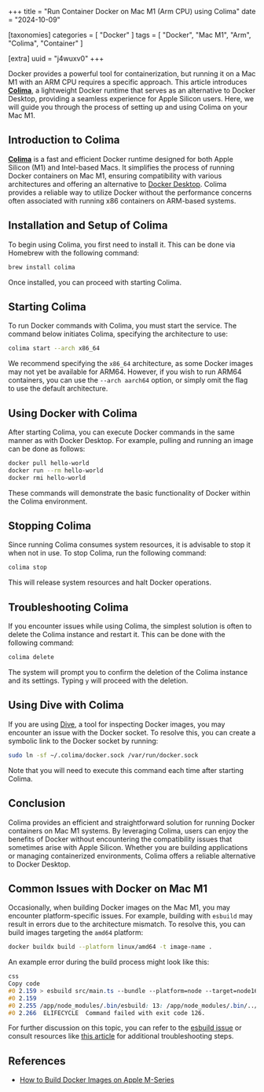 +++
title = "Run Container Docker on Mac M1 (Arm CPU) using Colima"
date = "2024-10-09"

[taxonomies]
categories = [ "Docker" ]
tags = [ "Docker", "Mac M1", "Arm", "Colima", "Container" ]

[extra]
uuid = "j4wuxv0"
+++


Docker provides a powerful tool for containerization, but running it on a Mac M1 with an ARM CPU requires a specific approach. This article introduces [**Colima**](https://github.com/abiosoft/colima), a lightweight Docker runtime that serves as an alternative to Docker Desktop, providing a seamless experience for Apple Silicon users. Here, we will guide you through the process of setting up and using Colima on your Mac M1.

## Introduction to Colima

[**Colima**](https://github.com/abiosoft/colima) is a fast and efficient Docker runtime designed for both Apple Silicon (M1) and Intel-based Macs. It simplifies the process of running Docker containers on Mac M1, ensuring compatibility with various architectures and offering an alternative to [Docker Desktop](https://www.docker.com/products/docker-desktop/). Colima provides a reliable way to utilize Docker without the performance concerns often associated with running x86 containers on ARM-based systems.

## Installation and Setup of Colima

To begin using Colima, you first need to install it. This can be done via Homebrew with the following command:

```sh
brew install colima
```

Once installed, you can proceed with starting Colima.

## Starting Colima

To run Docker commands with Colima, you must start the service. The command below initiates Colima, specifying the architecture to use:

```sh
colima start --arch x86_64
```

We recommend specifying the `x86_64` architecture, as some Docker images may not yet be available for ARM64. However, if you wish to run ARM64 containers, you can use the `--arch aarch64` option, or simply omit the flag to use the default architecture.

## Using Docker with Colima

After starting Colima, you can execute Docker commands in the same manner as with Docker Desktop. For example, pulling and running an image can be done as follows:

```sh
docker pull hello-world
docker run --rm hello-world
docker rmi hello-world
```

These commands will demonstrate the basic functionality of Docker within the Colima environment.

## Stopping Colima

Since running Colima consumes system resources, it is advisable to stop it when not in use. To stop Colima, run the following command:

```sh
colima stop
```

This will release system resources and halt Docker operations.

## Troubleshooting Colima

If you encounter issues while using Colima, the simplest solution is often to delete the Colima instance and restart it. This can be done with the following command:

```sh
colima delete
```

The system will prompt you to confirm the deletion of the Colima instance and its settings. Typing `y` will proceed with the deletion.

## Using Dive with Colima

If you are using [Dive](https://github.com/wagoodman/dive), a tool for inspecting Docker images, you may encounter an issue with the Docker socket. To resolve this, you can create a symbolic link to the Docker socket by running:

```sh
sudo ln -sf ~/.colima/docker.sock /var/run/docker.sock
```

Note that you will need to execute this command each time after starting Colima.

## Conclusion

Colima provides an efficient and straightforward solution for running Docker containers on Mac M1 systems. By leveraging Colima, users can enjoy the benefits of Docker without encountering the compatibility issues that sometimes arise with Apple Silicon. Whether you are building applications or managing containerized environments, Colima offers a reliable alternative to Docker Desktop.

## Common Issues with Docker on Mac M1

Occasionally, when building Docker images on the Mac M1, you may encounter platform-specific issues. For example, building with `esbuild` may result in errors due to the architecture mismatch. To resolve this, you can build images targeting the `amd64` platform:

```sh
docker buildx build --platform linux/amd64 -t image-name .
```

An example error during the build process might look like this:

```css
css
Copy code
#0 2.159 > esbuild src/main.ts --bundle --platform=node --target=node16 --format=cjs --outfile=dist/main.cjs --minify
#0 2.159
#0 2.255 /app/node_modules/.bin/esbuild: 13: /app/node_modules/.bin/../esbuild/bin/esbuild: Exec format error
#0 2.266  ELIFECYCLE  Command failed with exit code 126.

```

For further discussion on this topic, you can refer to the [esbuild issue](https://github.com/evanw/esbuild/issues/642) or consult resources like [this article](https://zenn.dev/nixieminton/articles/c0933bbaae43f1) for additional troubleshooting steps.

## References

- [How to Build Docker Images on Apple M-Series](https://www.izumanetworks.com/blog/build-docker-on-apple-m/)